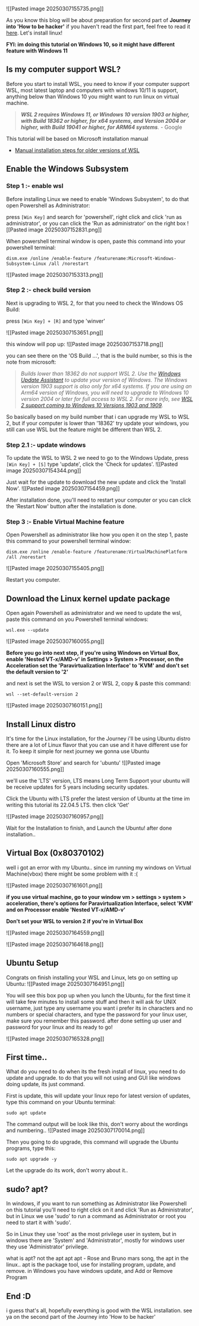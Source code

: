 ![[Pasted image 20250307155735.png]]

As you know this blog will be about preparation for second part of **Journey into 'How to be hacker'** if you haven't read the first part, feel free to read it [here](https://tinyurl.com/P1-journey). Let's install linux!

**FYI: im doing this tutorial on Windows 10, so it might have different feature with Windows 11**
## Is my computer support WSL?
Before you start to install WSL, you need to know if your computer support WSL, most latest laptop and computers with windows 10/11 is support, anything below than Windows 10 you might want to run linux on virtual machine.

> ***WSL 2 requires Windows 11, or Windows 10 version 1903 or higher, with Build 18362 or higher, for x64 systems, and Version 2004 or higher, with Build 19041 or higher, for ARM64 systems**.* - Google


This tutorial will be based on Microsoft installation manual
- [Manual installation steps for older versions of WSL](https://learn.microsoft.com/en-us/windows/wsl/install-manual)


## Enable the Windows Subsystem

### Step 1 :- enable wsl
Before installing Linux we need to enable 'Windows Subsystem', to do that open Powershell as Administrator:

press `[Win Key]` and search for 'powershell', right click and click 'run as administrator', or you can click the 'Run as administrator' on the right box
![[Pasted image 20250307152831.png]]

When powershell terminal window is open, paste this command into your powershell terminal:
```
dism.exe /online /enable-feature /featurename:Microsoft-Windows-Subsystem-Linux /all /norestart
```
![[Pasted image 20250307153313.png]]

### Step 2 :- check build version
Next is upgrading to WSL 2, for that you need to check the Windows OS Build:

press `[Win Key] + [R]` and type 'winver'

![[Pasted image 20250307153651.png]]

this window will pop up:
![[Pasted image 20250307153718.png]]

you can see there on the  'OS Build ...', that is the build number, so this is the note from microsoft:

> *Builds lower than 18362 do not support WSL 2. Use the [Windows Update Assistant](https://www.microsoft.com/software-download/windows10) to update your version of Windows. The Windows version 1903 support is also only for x64 systems. If you are using an Arm64 version of Windows, you will need to upgrade to Windows 10 version 2004 or later for full access to WSL 2. For more info, see [WSL 2 support coming to Windows 10 Versions 1903 and 1909](https://devblogs.microsoft.com/commandline/wsl-2-support-is-coming-to-windows-10-versions-1903-and-1909).*

So basically based on my build number that i can upgrade my WSL to WSL 2, but if your computer is lower than '18362' try update your windows, you still can use WSL but the feature might be different than WSL 2.

### Step 2.1 :- update windows
To update the WSL to WSL 2 we need to go to the Windows Update, press `[Win Key] + [S]` type 'update', click the 'Check for updates'.
![[Pasted image 20250307154344.png]]

Just wait for the update to download the new update and click the 'Install Now'.
![[Pasted image 20250307154459.png]]

After installation done, you'll need to restart your computer or you can click the 'Restart Now' button after the installation is done.

### Step 3 :- Enable Virtual Machine feature
Open Powershell as administrator like how you open it on the step 1, paste this command to your powershell terminal window:
```
dism.exe /online /enable-feature /featurename:VirtualMachinePlatform /all /norestart
```
![[Pasted image 20250307155405.png]]

Restart you computer.

## Download the Linux kernel update package
Open again Powershell as administrator and we need to update the wsl, paste this command on you Powershell terminal windows:
```
wsl.exe --update
```
![[Pasted image 20250307160055.png]]

**Before you go into next step, if you're using Windows on Virtual Box, enable 'Nested VT-x/AMD-v' in Settings > System > Processor, on the Acceleration set the 'Paravirtualization Interface' to 'KVM' and don't set the default version to '2'**

and next is set the WSL to version 2 or WSL 2, copy & paste this command:
```
wsl --set-default-version 2
```
![[Pasted image 20250307160151.png]]

## Install Linux distro
It's time for the Linux installation, for the Journey i'll be using Ubuntu distro there are a lot of Linux flavor that you can use and it have different use for it. To keep it simple for next journey we gonna use Ubuntu

Open 'Microsoft Store' and search for 'ubuntu'
![[Pasted image 20250307160555.png]]

we'll use the 'LTS' version, LTS means Long Term Support your ubuntu will be receive updates for 5 years including security updates.

Click the Ubuntu with LTS prefer the latest version of Ubuntu at the time im writing this tutorial its 22.04.5 LTS. then click 'Get'

![[Pasted image 20250307160957.png]]

Wait for the Installation to finish, and Launch the Ubuntu! after done installation..

## Virtual Box (0x80370102)

well i got an error with my Ubuntu.. since im running my windows on Virtual Machine(vbox) there might be some problem with it :(

![[Pasted image 20250307161601.png]]

**if you use virtual machine, go to your window vm > settings > system > acceleration, there's options for Paravirtualization Interface, select 'KVM' and on Processor enable 'Nested VT-x/AMD-v'**

**Don't set your WSL to version 2 if you're in Virtual Box**

![[Pasted image 20250307164559.png]]

![[Pasted image 20250307164618.png]]

## Ubuntu Setup
Congrats on finish installing your WSL and Linux, lets go on setting up Ubuntu:
![[Pasted image 20250307164951.png]]

You will see this box pop up when you lunch the Ubuntu, for the first time it will take few minutes to install some stuff and then it will ask for UNIX username, just type any username you want i prefer its in characters and no numbers or special characters, and type the password for your linux user, make sure you remember this password. after done setting up user and password for your linux and its ready to go!

![[Pasted image 20250307165328.png]]
## First time..
What do you need to do when its the fresh install of linux, you need to do update and upgrade. to do that you will not using and GUI like windows doing update, its just command.

First is update, this will update your linux repo for latest version of updates, type this command on your Ubuntu terminal:
```
sudo apt update
```

The command output will be look like this, don't worry about the wordings and numbering..
![[Pasted image 20250307170014.png]]

Then you going to do upgrade, this command will upgrade the Ubuntu programs, type this:
```
sudo apt upgrade -y
```
Let the upgrade do its work, don't worry about it..

## sudo? apt?
In windows, if you want to run something as Administrator like Powershell on this tutorial you'll need to right click on it and click 'Run as Administrator', but in Linux we use 'sudo' to run a command as Administrator or root you need to start it with 'sudo'.

So in Linux they use 'root' as the most privilege user in system, but in windows there are 'System' and 'Administrator', mostly for windows user they use 'Administrator' privilege.

what is apt? not the apt apt apt - Rose and Bruno mars song, the apt in the linux.. apt is the package tool, use for installing program, update, and remove. in Windows you have windows update, and Add or Remove Program

## End :D
i guess that's all, hopefully everything is good with the WSL installation. see ya on the second part of the Journey into 'How to be hacker'
